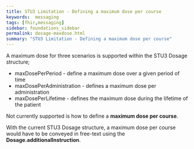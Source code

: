 ```yaml
---
title: STU3 Limitation - Defining a maximum dose per course
keywords:  messaging
tags: [fhir,messaging]
sidebar: foundations_sidebar
permalink: dosage-maxdose.html
summary: "STU3 Limitation - Defining a maximum dose per course"
---
```




A maximum dose for three scenarios is supported within the STU3 Dosage structure;
  * maxDosePerPeriod - define a maximum dose over a given period of time
  * maxDosePerAdministration - defines a maximum dose per administration
  * maxDosePerLifetime - defines the maximum dose during the lifetime of the patient

Not currently supported is how to define a **maximum dose per course**.

With the current STU3 Dosage structure, a maximum dose per course would have to be conveyed in free-text using the **Dosage.additionalInstruction**.

<script src="https://gist.github.com/RobertGoochUK/3c2f9c94a120a473c67294f3f6d56f39.js"></script>